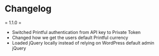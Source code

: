 # Changelog

= 1.1.0 =
* Switched Printful authentication from API key to Private Token
* Changed how we get the users default Printful currency
* Loaded jQuery locally instead of relying on WordPress default admin jQuery